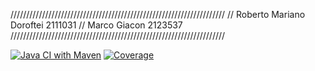 ////////////////////////////////////////////////////////////////////
// Roberto Mariano Doroftei 2111031
// Marco Giacon 2123537
////////////////////////////////////////////////////////////////////

[![Java CI with Maven](https://github.com/roberto695/progetto_2/actions/workflows/maven.yml/badge.svg)](https://github.com/roberto695/progetto_2/actions/workflows/maven.yml)
[![Coverage](https://img.shields.io/coveralls/github/roberto695/progetto_2/develop)](https://coveralls.io/github/roberto695/mtsprogetto_2)